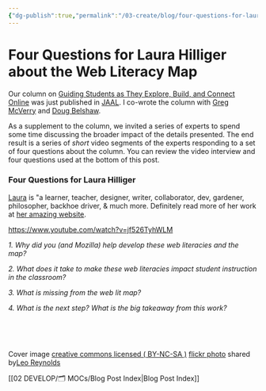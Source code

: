 ```yaml
---
{"dg-publish":true,"permalink":"/03-create/blog/four-questions-for-laura-hilliger-about-the-web-literacy-map/","title":"Four Questions for Laura Hilliger about the Web Literacy Map","tags":["jaal","webliteracy"]}
---
```


# Four Questions for Laura Hilliger about the Web Literacy Map

Our column on [Guiding Students as They Explore, Build, and Connect Online](http://wiobyrne.com/guiding-students-as-they-explore-build-connect-online/) was just published in [JAAL](http://onlinelibrary.wiley.com/doi/10.1002/jaal.381/abstract). I co-wrote the column with [Greg McVerry](https://twitter.com/jgmac1106) and [Doug Belshaw](https://twitter.com/dajbelshaw/).

As a supplement to the column, we invited a series of experts to spend some time discussing the broader impact of the details presented. The end result is a series of _short_ video segments of the experts responding to a set of four questions about the column. You can review the video interview and four questions used at the bottom of this post.

### Four Questions for Laura Hilliger

[Laura](https://twitter.com/epilepticrabbit) is "a learner, teacher, designer, writer, collaborator, dev, gardener, philosopher, backhoe driver, & much more. Definitely read more of her work at [her amazing website](http://www.zythepsary.com/).

https://www.youtube.com/watch?v=jf526TyhWLM

_1\. Why did you (and Mozilla) help develop these web literacies and the map?_

_2\. What does it take to make these web literacies impact student instruction in the classroom?_

_3\. What is missing from the web lit map?_

_4\. What is the next step? What is the big takeaway from this work?_

 

 

Cover image [creative commons licensed ( BY-NC-SA )](http://creativecommons.org/licenses/by-nc-sa/2.0/) [flickr photo](http://flickr.com/photos/lwr/13421955434 "Question Mark") shared by[Leo Reynolds](http://flickr.com/people/lwr)

[[02 DEVELOP/🗂️ MOCs/Blog Post Index\|Blog Post Index]]